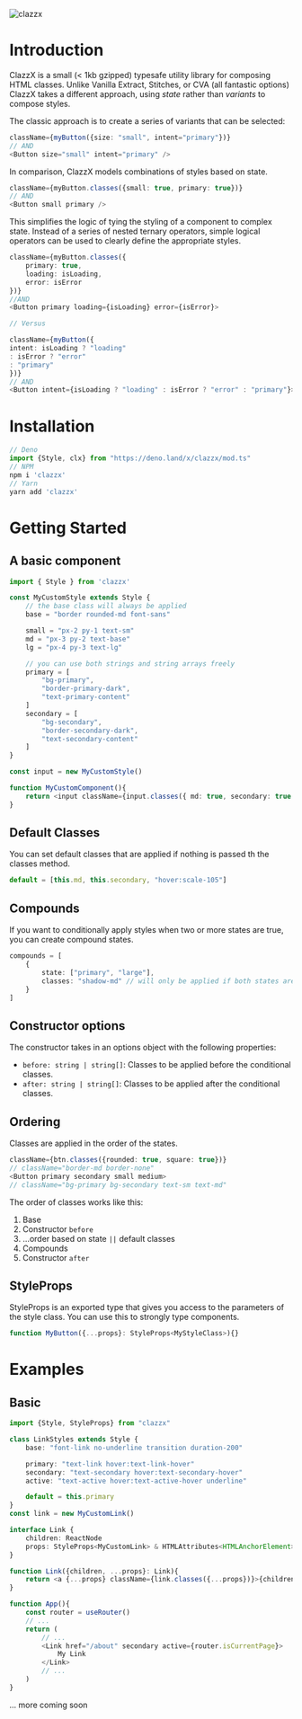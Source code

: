 ![clazzx](/.github/clazzx.png)

# Introduction

ClazzX is a small (< 1kb gzipped) typesafe utility library for composing HTML classes. Unlike Vanilla Extract, Stitches, or CVA (all fantastic options) ClazzX takes a different approach, using *state* rather than *variants* to compose styles.

The classic approach is to create a series of variants that can be selected: 
```ts 
className={myButton({size: "small", intent="primary"})}
// AND
<Button size="small" intent="primary" />
```
In comparison, ClazzX models combinations of styles based on state.
```ts
className={myButton.classes({small: true, primary: true})}
// AND
<Button small primary />
```
This simplifies the logic of tying the styling of a component to complex state. Instead of a series of nested ternary operators, simple logical operators can be used to clearly define the appropriate styles.

```ts
className={myButton.classes({ 
	primary: true,
	loading: isLoading,
	error: isError 
})}
//AND
<Button primary loading={isLoading} error={isError}>

// Versus

className={myButton({
intent: isLoading ? "loading" 
: isError ? "error" 
: "primary"
})}
// AND
<Button intent={isLoading ? "loading" : isError ? "error" : "primary"}>
```

# Installation
```ts 
// Deno
import {Style, clx} from "https://deno.land/x/clazzx/mod.ts"
// NPM
npm i 'clazzx'
// Yarn
yarn add 'clazzx'
```
# Getting Started

## A basic component

```ts
import { Style } from 'clazzx'

const MyCustomStyle extends Style {
	// the base class will always be applied
	base = "border rounded-md font-sans"

	small = "px-2 py-1 text-sm"
	md = "px-3 py-2 text-base"
	lg = "px-4 py-3 text-lg"

	// you can use both strings and string arrays freely
	primary = [
		"bg-primary",
		"border-primary-dark",
		"text-primary-content"
	]
	secondary = [
		"bg-secondary",
		"border-secondary-dark",
		"text-secondary-content"
	]
}

const input = new MyCustomStyle()

function MyCustomComponent(){
	return <input className={input.classes({ md: true, secondary: true })}/>
}
```
## Default Classes
You can set default classes that are applied if nothing is passed th the classes method.
```ts
default = [this.md, this.secondary, "hover:scale-105"]
```
## Compounds
If you want to conditionally apply styles when two or more states are true, you can create compound states.
```ts
compounds = [
	{
		state: ["primary", "large"],
		classes: "shadow-md" // will only be applied if both states are true
	}
]
```
## Constructor options
The constructor takes in an options object with the following properties:

* `before: string | string[]`: Classes to be applied before the conditional classes.
* `after: string | string[]`: Classes to be applied after the conditional classes.

## Ordering
Classes are applied in the order of the states.
```ts
className={btn.classes({rounded: true, square: true})}
// className="border-md border-none"
<Button primary secondary small medium>
// className="bg-primary bg-secondary text-sm text-md"
```
The order of classes works like this:
1. Base
2. Constructor `before`
3. ...order based on state `||` default classes
4. Compounds
5. Constructor `after`

## StyleProps
StyleProps is an exported type that gives you access to the parameters of the style class. You can use this to strongly type components.
```ts
function MyButton({...props}: StyleProps<MyStyleClass>){}
```

# Examples

## Basic
```ts
import {Style, StyleProps} from "clazzx"

class LinkStyles extends Style {
	base: "font-link no-underline transition duration-200"

	primary: "text-link hover:text-link-hover"
	secondary: "text-secondary hover:text-secondary-hover"
	active: "text-active hover:text-active-hover underline"

	default = this.primary
}
const link = new MyCustomLink()

interface Link {
	children: ReactNode 
	props: StyleProps<MyCustomLink> & HTMLAttributes<HTMLAnchorElement>
}

function Link({children, ...props}: Link){
	return <a {...props} className={link.classes({...props})}>{children}</a>
}

function App(){
	const router = useRouter()
	// ...
	return (
		// ...
		<Link href="/about" secondary active={router.isCurrentPage}>
			My Link
		</Link>
		// ...
	)
}
```
... more coming soon


